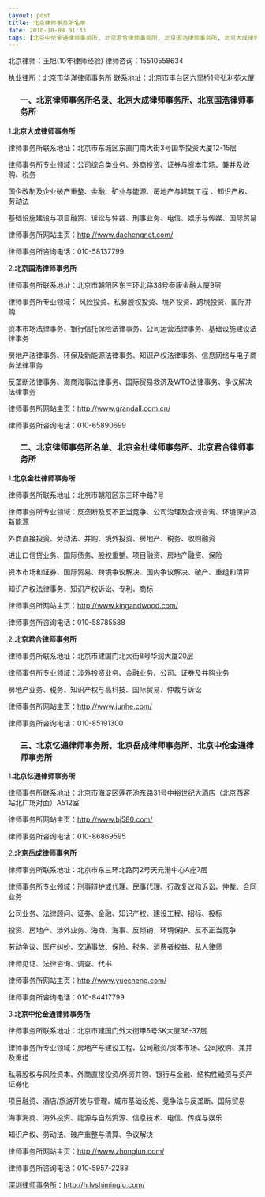```yaml
---
layout: post
title: 北京律师事务所名单
date: 2010-10-09 01:33
tags: [北京中伦金通律师事务所, 北京君合律师事务所, 北京国浩律师事务所, 北京大成律师事务所, 北京岳成律师事务所, 北京律师事务所名录, 北京律师在线咨询, 北京忆通律师事务所, 北京金杜律师事务所, 深圳律师事务所]
---
```

北京律师：王旭(10年律师经验)
律师咨询：15510558634

执业律所：北京市华洋律师事务所
联系地址：北京市丰台区六里桥1号弘利苑大厦
<ol>
<h3>一、北京律师事务所名录、北京大成律师事务所、北京国浩律师事务所</h3>
</ol>
1.<strong>北京大成律师事务所</strong>

律师事务所联系地址：北京市东城区东直门南大街3号国华投资大厦12-15层

律师事务所专业领域：公司综合类业务、外商投资、证券与资本市场、兼并及收购、税务

国企改制及企业破产重整、金融、矿业与能源、房地产与建筑工程 、知识产权、劳动法

基础设施建设与项目融资、诉讼与仲裁、刑事业务、电信、娱乐与传媒、国际贸易

律师事务所网站主页：http://www.dachengnet.com/

律师事务所咨询电话：010-58137799

2.<strong>北京国浩律师事务所</strong>

律师事务所联系地址：北京市朝阳区东三环北路38号泰康金融大厦9层

律师事务所专业领域： 风险投资、私募股权投资、境外投资、跨境投资、国际并购

资本市场法律事务、银行信托保险法律事务、公司运营法律事务、基础设施建设法律事务

房地产法律事务、环保及新能源法律事务、知识产权法律事务、信息网络与电子商务法律事务

反垄断法律事务、海商海事法律事务、国际贸易救济及WTO法律事务、争议解决法律事务

律师事务所网站主页：http://www.grandall.com.cn/

律师事务所咨询电话：010-65890699
<ol>
<h3>二、北京律师事务所名单、北京金杜律师事务所、北京君合律师事务所</h3>
</ol>
1.<strong>北京金杜律师事务所</strong>

律师事务所联系地址：北京市朝阳区东三环中路7号

律师事务所专业领域：反垄断及反不正当竞争、公司治理及合规咨询、环境保护及新能源

外商直接投资、劳动法、并购、境外投资、房地产、税务、收购融资

进出口信贷业务、国际债务、股权重整、项目融资、房地产融资、保险

资本市场和证券、国际贸易、跨境争议解决、国内争议解决、破产、重组和清算

知识产权法律事务、知识产权诉讼、专利、商标

律师事务所网站主页：http://www.kingandwood.com/

律师事务所咨询电话：010-58785588

2.<strong>北京君合律师事务所</strong>

律师事务所联系地址：北京市建国门北大街8号华润大厦20层

律师事务所专业领域：涉外投资业务、金融业务、公司、证券及并购业务

房地产业务、税务、知识产权与高科技、国际贸易、仲裁与诉讼

律师事务所网站主页：http://www.junhe.com/

律师事务所咨询电话：010-85191300
<ol>
<h3>三、北京忆通律师事务所、北京岳成律师事务所、北京中伦金通律师事务所</h3>
</ol>
1.<strong>北京忆通律师事务所</strong>

律师事务所联系地址：北京市海淀区莲花池东路31号中裕世纪大酒店（北京西客站北广场对面）A512室

律师事务所网站主页：http://www.bj580.com/

律师事务所咨询电话：010-86869595

2.<strong>北京岳成律师事务所</strong>

律师事务所联系地址：北京市东三环北路丙2号天元港中心A座7层

律师事务所专业领域：刑事辩护或代理、民事代理、行政复议和诉讼、仲裁、合同业务

公司业务、法律顾问、证券、金融、知识产权、建设工程、招标、投标

投资、房地产、涉外业务、海商、海事、反倾销、环境保护、反不正当竞争

劳动争议、医疗纠纷、交通事故、保险、税务、消费者权益、私人律师

律师见证、法律咨询、调查、代书

律师事务所网站主页：http://www.yuecheng.com/

律师事务所咨询电话：010-84417799

3.<strong>北京中伦金通律师事务所</strong>

律师事务所联系地址：北京市建国门外大街甲6号SK大厦36-37层

律师事务所专业领域：房地产与建设工程、公司融资/资本市场、公司收购、兼并及重组

私募股权与风险资本、外商直接投资/外资并购、银行与金融、结构性融资与资产证券化

项目融资、酒店/旅游开发与管理、城市基础设施、竞争法与反垄断、国际贸易

海事海商、海外投资、能源与自然资源、信息技术、电信、传媒与娱乐

知识产权、劳动法、破产重整与清算、争议解决

律师事务所网站主页：http://www.zhonglun.com/

律师事务所咨询电话：010-5957-2288

<a href="http://h.lvshiminglu.com/">深圳律师事务所</a>：<a href="http://h.lvshiminglu.com/">http://h.lvshiminglu.com/</a>

